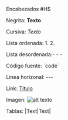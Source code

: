 Encabezados #H$

Negrita: **Texto**

Cursiva: *Texto*

Lista ordenada: 1.
		2.

Lista desordenada:-
		-
		-

Código fuente: ´code´

Linea horizonal: ---

Link: [Titulo](URL)

Imagen: ![alt texto](URL)

Tablas: |Text|Text|

